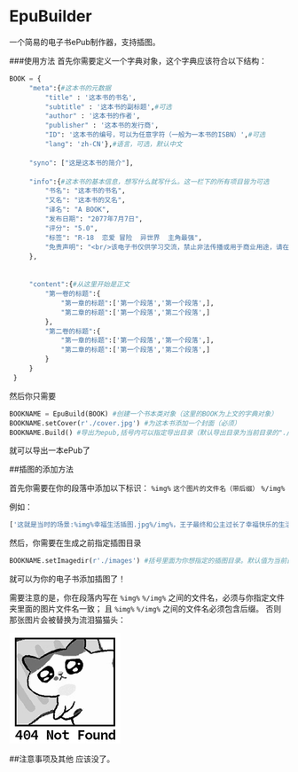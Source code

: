 # EpuBuilder

一个简易的电子书ePub制作器，支持插图。

###使用方法
首先你需要定义一个字典对象，这个字典应该符合以下结构：
```py
BOOK = {
     "meta":{#这本书的元数据
         "title" : '这本书的书名',
         "subtitle" : '这本书的副标题',#可选
         "author" : '这本书的作者',
         "publisher" : '这本书的发行商',
         "ID": '这本书的编号，可以为任意字符（一般为一本书的ISBN）',#可选
         "lang": 'zh-CN'},#语言，可选，默认中文

     "syno": ["这是这本书的简介"],

     "info":{#这本书的基本信息，想写什么就写什么。这一栏下的所有项目皆为可选
         "书名": "这本书的书名",
         "又名": "这本书的又名",
         "译名": "A BOOK",
         "发布日期": "2077年7月7日",
         "评分": "5.0",
         "标签": "R-18  恋爱 冒险  异世界  主角最强",
         "免责声明": "<br/>该电子书仅供学习交流，禁止非法传播或用于商业用途，请在下载后24小时内删除。感谢你的支持。"
     },


     "content":{#从这里开始是正文
         "第一卷的标题":{
             "第一章的标题":['第一个段落','第一个段落',],
             "第二章的标题":['第一个段落','第二个段落',]
         },
         "第二卷的标题":{
             "第一章的标题":['第一个段落','第一个段落',],
             "第二章的标题":['第一个段落','第二个段落',]
         }
     }
 }

```

然后你只需要
```py
BOOKNAME = EpuBuild(BOOK) #创建一个书本类对象（这里的BOOK为上文的字典对象）
BOOKNAME.setCover(r'./cover.jpg') #为这本书添加一个封面（必须）
BOOKNAME.Build() #导出为epub,括号内可以指定导出目录（默认导出目录为当前目录的"./output"）
```
就可以导出一本ePub了

##插图的添加方法

首先你需要在你的段落中添加以下标识： `%img%` `这个图片的文件名（带后缀）` `%/img%`

例如：
```py
['这就是当时的场景:%img%幸福生活插图.jpg%/img%，王子最终和公主过长了幸福快乐的生活。','全书终。']
```

然后，你需要在生成之前指定插图目录
```py
BOOKNAME.setImagedir(r'./images') #括号里面为你想指定的插图目录。默认值为当前目录的 r'./images' 文件夹
```
就可以为你的电子书添加插图了！

需要注意的是，你在段落内写在 `%img%`  `%/img%` 之间的文件名，必须与你指定文件夹里面的图片文件名一致；
且 `%img%`  `%/img%` 之间的文件名必须包含后缀。
否则那张图片会被替换为流泪猫猫头：

![流泪猫猫头 图片](https://github.com/Macaron-Lawrence/EpuBuilder/blob/master/templateFiles/error_404.jpg)


##注意事项及其他
应该没了。